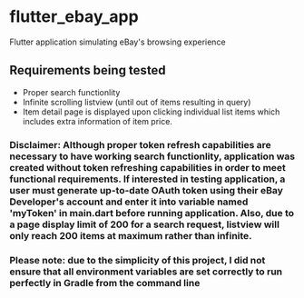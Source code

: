 # flutter_ebay_app

Flutter application simulating eBay&#x27;s browsing experience

## Requirements being tested

- Proper search functionlity
- Infinite scrolling listview (until out of items resulting in query)
- Item detail page is displayed upon clicking individual list items which includes extra information of item price.

### Disclaimer: Although proper token refresh capabilities are necessary to have working search functionlity, application was created without token refreshing capabilities in order to meet functional requirements. If interested in testing application, a user must generate up-to-date OAuth token using their eBay Developer's account and enter it into variable named 'myToken' in main.dart before running application. Also, due to a page display limit of 200 for a search request, listview will only reach 200 items at maximum rather than infinite.

### Please note: due to the simplicity of this project, I did not ensure that all environment variables are set correctly to run perfectly in Gradle from the command line
